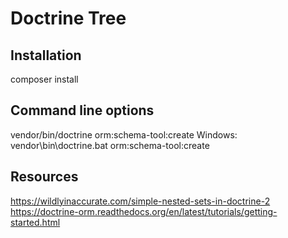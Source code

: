 Doctrine Tree
==================

Installation
-------------------------

composer install


Command line options
-------------------------

vendor/bin/doctrine orm:schema-tool:create
Windows: vendor\bin\doctrine.bat orm:schema-tool:create

Resources
-------------------------

https://wildlyinaccurate.com/simple-nested-sets-in-doctrine-2
https://doctrine-orm.readthedocs.org/en/latest/tutorials/getting-started.html